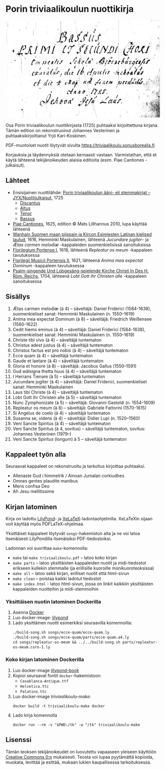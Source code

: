 # Porin triviaalikoulun nuottikirja

![Bassus-stemmakirjan avaussivu](facsimile/bassus.jpg)

Osa Porin triviaalikoulun nuottikirjasta (1725) puhtaaksi kirjoittettuna kirjana. Tämän edition on rekonstruoinut Johannes Vesterinen ja puhtaaksikirjoittanut Yrjö Kari-Koskinen.

PDF-muotoiset nuotit löytyvät sivulta https://triviaalikoulu.sonusborealis.fi

Korjauksia ja täydennyksiä otetaan kernaasti vastaan. Varmistathan, että et käytä lähteenä tekijänoikeuden alaisia editioita (esim. Piae Cantiones -julkaisut).

## Lähteet

- Ensisijainen nuottilähde: [Porin triviaalikoulun ääni- eli stemmakirjat – JYX/Nuottijulkaisut](https://jyx.jyu.fi/handle/123456789/19464), 1725
	- [Discantus](https://jyx.jyu.fi/dspace/handle/123456789/18957)
	- [Altus](https://jyx.jyu.fi/dspace/handle/123456789/18955)
	- [Tenor](https://jyx.jyu.fi/dspace/handle/123456789/18958)
	- [Bassus](https://jyx.jyu.fi/dspace/handle/123456789/18956)
- [Piae Cantiones](http://www.lillhannus.net/piae-cantiones/), 1625, edition © Mats Lillhannus 2010, lupa käyttää lähteenä
- [Wanhain Suomen maan pijspain ja Kircon Esimiesten Latinan kielised laulud](https://www.doria.fi/handle/10024/59053), 1616, Hemminki Maskulainen, lähteenä _Jucundare jugiter_- ja _Ætas carmen melodiæ_ -kappaleiden suomenkielisissä sanoituksissa
- [Florilegium Portense I](https://imslp.org/wiki/Florilegium_Portense_I_(Bodenschatz%2C_Erhard)), 1618, lähteenä _Repleatur os meum_ -kappaleen tavutuksessa
- [Florilegii Musicii Portensis II](https://imslp.org/wiki/Florilegii_Musicii_Portensis_II_(Bodenschatz%2C_Erhard)), 1621, lähteenä _Anima mea expectat Dominum_ -kappaleen tavutuksessa
- [Psalm-singende Und Lobgesäng-spielende Kirche Christi In Des H. Röm. Reichs](https://books.google.fi/books?id=_IbEDNe32scC), 1704, lähteenä _Lobt Gott ihr Christen alle_ -kappaleen sanoituksessa

## Sisällys

1. Ætas carmen melodiæ (à 4) – säveltäjä: Daniel Friderici (1584-1638), suomenkieliset sanat: Hemminki Maskulainen (n. 1550–1619)
1. Anima mea expectat Dominum (à 8) – säveltäjä: Friedrich Weißensee (1560-1622)
1. Cedit hiems eminus (à 4) – säveltäjä: Daniel Friderici (1584-1638), suomenkieliset sanat: Hemminki Maskulainen (n. 1550–1619)
1. Christe tibi vivo (à 4) – säveltäjä tuntematon
1. Christus adest justus (à 4) – säveltäjä tuntematon
1. Christus factus est pro nobis (à 4) – säveltäjä tuntematon
1. Ecce quam (à 4) – säveltäjä tuntematon
1. Gaude et laetare (à 4) – säveltäjä tuntematon
1. Gloria et honore (à 8) – säveltäjä: Jacobus Gallus (1550–1591)
1. Gud wälsigna thetta huus (à 4) – säveltäjä tuntematon
1. I Herrans Tienare (à 5) – säveltäjä tuntematon
1. Jucundare jugiter (à 4) – säveltäjä: Daniel Friderici, suomenkieliset sanat: Hemminki Maskulainen
1. Laus tibi Christe (à 4) – säveltäjä tuntematon
1. Lobt Gott ihr Christen alle (à 5) – säveltäjä tuntematon
1. Nunc Zymphonizate (à 5) – säveltäjä: Giovanni Gastoldi (n. 1554–1609)
1. Repleatur os meum (à 8) – säveltäjä: Gabriele Fattorini (1570-1615)
1. Si Angelus de coelo (à 4) – säveltäjä tuntematon
1. Susanna se, videns (à 4) – säveltäjä: Didier Lupi (n. 1520–1560)
1. Veni Sancte Spiritus (à 4) – säveltäjä tuntematon
1. Veni Sancte Spiritus (à 4, sovitus) – säveltäjä tuntematon, sovitus: Johannes Vesterinen (1979–)
1. Veni Sancte Spiritus (longum) à 5 – säveltäjä tuntematon

## Kappaleet työn alla

Seuraavat kappaleet on rekonstruoitu ja tarkoitus kirjoittaa puhtaaksi.
* Allenaste Gud i himmelrik / Ainoan Jumalan corkiudhes
* Omnes gentes plaudite manibus
* Mens confisa Deo
* Ah Jesu mellitissime

## Kirjan latominen

Kirja on ladottu [LilyPond](http://lilypond.org/)- ja [XeLaTeX](http://xetex.sourceforge.net/)-ladontaohjelmilla. XeLaTeXin sijaan voit käyttää myös PDFLaTeX-ohjelmaa.

Yksittäiset kappaleet löytyvät `songs`-hakemiston alta ja ne voi latoa itsenäisesti LilyPondilla itsenäisiksi PDF-tiedostoiksi.

Ladonnan voi suorittaa `make`-komennolla:
* `make` tai `make triviaalikoulu.pdf` – latoo koko kirjan
* `make parts` – latoo yksittäisten kappaleiden nuotit ja midi-tiedostot erikseen kullekin stemmalle (ja erillisille kuoroille monikuoroteoksissa)
* `make all` – latoo sekä kirjan, erilliset nuotit että html-sivun
* `make clean` – poistaa kaikki ladotut tiedostot
* `make index.html` - latoo html-sivun, jossa on linkit kaikkiin yksittäisten kappaleiden nuotteihin ja midi-stemmoihin

### Yksittäisen nuotin latominen Dockerilla

1. Asenna [Docker](https://www.docker.com/)
1. Luo docker-image: [lilypond](https://github.com/ykarikos/lilypond-docker)
1. Lado yksittäinen nuotti esimerkiksi seuraavilla komennoilla:
	```
	./build-song.sh songs/ecce-quam/ecce-quam.ly
	./build-song.sh songs/ecce-quam/parts/ecce-quam.a4.ly
	cd songs/repleatur-os-meum && ../../build-song.sh parts/repleatur-os-meum.coro-I.ly
	```

### Koko kirjan latominen Dockerilla

1. Luo docker-image [lilypond-book](https://github.com/ykarikos/lilypond-docker)
1. Kopioi seuraavat fontit `docker`-hakemistoon:
	- `Casablanca-Antique.ttf`
	- `Helvetica.ttc`
	- `Palatino.ttc`
1. Luo docker-image *triviaalikoulu-make*:
	```
	docker build -t triviaalikoulu-make docker
	```
1. Lado kirja komennolla
	```
	docker run --rm -v "$PWD:/tk" -w "/tk" triviaalikoulu-make
	```

## Lisenssi

Tämän teoksen tekijänoikeudet on luovutettu vapaaseen yleiseen käyttöön [Creative Commons 0:n](https://creativecommons.org/publicdomain/zero/1.0/deed.fi) mukaisesti. Teosta voi lupaa pyytämättä kopioida, muokata, levittää ja esittää, mukaan lukien kaupallisessa tarkoituksessa.
